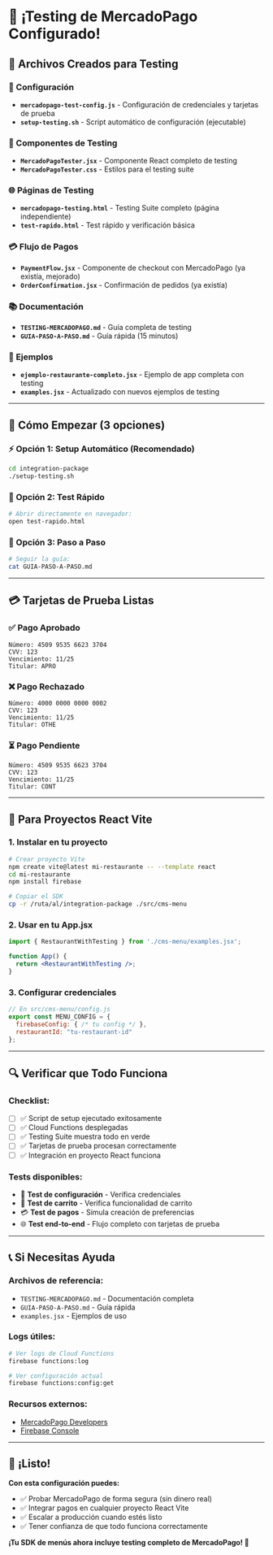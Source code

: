 # 🎉 **¡Testing de MercadoPago Configurado!**

## 📁 **Archivos Creados para Testing**

### **🔧 Configuración**
- **`mercadopago-test-config.js`** - Configuración de credenciales y tarjetas de prueba
- **`setup-testing.sh`** - Script automático de configuración (ejecutable)

### **🧪 Componentes de Testing**
- **`MercadoPagoTester.jsx`** - Componente React completo de testing
- **`MercadoPagoTester.css`** - Estilos para el testing suite

### **🌐 Páginas de Testing**
- **`mercadopago-testing.html`** - Testing Suite completo (página independiente)
- **`test-rapido.html`** - Test rápido y verificación básica

### **💳 Flujo de Pagos**
- **`PaymentFlow.jsx`** - Componente de checkout con MercadoPago (ya existía, mejorado)
- **`OrderConfirmation.jsx`** - Confirmación de pedidos (ya existía)

### **📚 Documentación**
- **`TESTING-MERCADOPAGO.md`** - Guía completa de testing
- **`GUIA-PASO-A-PASO.md`** - Guía rápida (15 minutos)

### **🎯 Ejemplos**
- **`ejemplo-restaurante-completo.jsx`** - Ejemplo de app completa con testing
- **`examples.jsx`** - Actualizado con nuevos ejemplos de testing

---

## 🚀 **Cómo Empezar (3 opciones)**

### **⚡ Opción 1: Setup Automático (Recomendado)**
```bash
cd integration-package
./setup-testing.sh
```

### **🧪 Opción 2: Test Rápido**
```bash
# Abrir directamente en navegador:
open test-rapido.html
```

### **📖 Opción 3: Paso a Paso**
```bash
# Seguir la guía:
cat GUIA-PASO-A-PASO.md
```

---

## 💳 **Tarjetas de Prueba Listas**

### **✅ Pago Aprobado**
```
Número: 4509 9535 6623 3704
CVV: 123
Vencimiento: 11/25
Titular: APRO
```

### **❌ Pago Rechazado**
```
Número: 4000 0000 0000 0002
CVV: 123
Vencimiento: 11/25  
Titular: OTHE
```

### **⏳ Pago Pendiente**
```
Número: 4509 9535 6623 3704
CVV: 123
Vencimiento: 11/25
Titular: CONT
```

---

## 🎯 **Para Proyectos React Vite**

### **1. Instalar en tu proyecto**
```bash
# Crear proyecto Vite
npm create vite@latest mi-restaurante -- --template react
cd mi-restaurante
npm install firebase

# Copiar el SDK  
cp -r /ruta/al/integration-package ./src/cms-menu
```

### **2. Usar en tu App.jsx**
```jsx
import { RestaurantWithTesting } from './cms-menu/examples.jsx';

function App() {
  return <RestaurantWithTesting />;
}
```

### **3. Configurar credenciales**
```javascript
// En src/cms-menu/config.js
export const MENU_CONFIG = {
  firebaseConfig: { /* tu config */ },
  restaurantId: "tu-restaurant-id"
};
```

---

## 🔍 **Verificar que Todo Funciona**

### **Checklist:**
- [ ] ✅ Script de setup ejecutado exitosamente
- [ ] ✅ Cloud Functions desplegadas
- [ ] ✅ Testing Suite muestra todo en verde
- [ ] ✅ Tarjetas de prueba procesan correctamente
- [ ] ✅ Integración en proyecto React funciona

### **Tests disponibles:**
- 🔧 **Test de configuración** - Verifica credenciales
- 🛒 **Test de carrito** - Verifica funcionalidad de carrito
- 💳 **Test de pagos** - Simula creación de preferencias  
- 🌐 **Test end-to-end** - Flujo completo con tarjetas de prueba

---

## 📞 **Si Necesitas Ayuda**

### **Archivos de referencia:**
- `TESTING-MERCADOPAGO.md` - Documentación completa
- `GUIA-PASO-A-PASO.md` - Guía rápida
- `examples.jsx` - Ejemplos de uso

### **Logs útiles:**
```bash
# Ver logs de Cloud Functions
firebase functions:log

# Ver configuración actual
firebase functions:config:get
```

### **Recursos externos:**
- [MercadoPago Developers](https://www.mercadopago.com.ar/developers)
- [Firebase Console](https://console.firebase.google.com)

---

## 🎉 **¡Listo!**

**Con esta configuración puedes:**
- ✅ Probar MercadoPago de forma segura (sin dinero real)
- ✅ Integrar pagos en cualquier proyecto React Vite
- ✅ Escalar a producción cuando estés listo
- ✅ Tener confianza de que todo funciona correctamente

**¡Tu SDK de menús ahora incluye testing completo de MercadoPago! 🚀**
